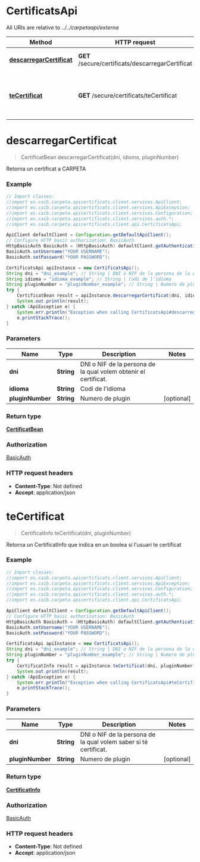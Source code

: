 # CertificatsApi

All URIs are relative to *../../carpetaapi/externa*

Method | HTTP request | Description
------------- | ------------- | -------------
[**descarregarCertificat**](CertificatsApi.md#descarregarCertificat) | **GET** /secure/certificats/descarregarCertificat | Retorna un certificat a CARPETA
[**teCertificat**](CertificatsApi.md#teCertificat) | **GET** /secure/certificats/teCertificat | Retorna un CertificatInfo que indica en un boolea si l&#x27;usuari te certificat 

<a name="descarregarCertificat"></a>
# **descarregarCertificat**
> CertificatBean descarregarCertificat(dni, idioma, pluginNumber)

Retorna un certificat a CARPETA

### Example
```java
// Import classes:
//import es.caib.carpeta.apicertificats.client.services.ApiClient;
//import es.caib.carpeta.apicertificats.client.services.ApiException;
//import es.caib.carpeta.apicertificats.client.services.Configuration;
//import es.caib.carpeta.apicertificats.client.services.auth.*;
//import es.caib.carpeta.apicertificats.client.api.CertificatsApi;

ApiClient defaultClient = Configuration.getDefaultApiClient();
// Configure HTTP basic authorization: BasicAuth
HttpBasicAuth BasicAuth = (HttpBasicAuth) defaultClient.getAuthentication("BasicAuth");
BasicAuth.setUsername("YOUR USERNAME");
BasicAuth.setPassword("YOUR PASSWORD");

CertificatsApi apiInstance = new CertificatsApi();
String dni = "dni_example"; // String | DNI o NIF de la persona de la qual volem obtenir el certificat.
String idioma = "idioma_example"; // String | Codi de l'idioma
String pluginNumber = "pluginNumber_example"; // String | Numero de plugin
try {
    CertificatBean result = apiInstance.descarregarCertificat(dni, idioma, pluginNumber);
    System.out.println(result);
} catch (ApiException e) {
    System.err.println("Exception when calling CertificatsApi#descarregarCertificat");
    e.printStackTrace();
}
```

### Parameters

Name | Type | Description  | Notes
------------- | ------------- | ------------- | -------------
 **dni** | **String**| DNI o NIF de la persona de la qual volem obtenir el certificat. |
 **idioma** | **String**| Codi de l&#x27;idioma |
 **pluginNumber** | **String**| Numero de plugin | [optional]

### Return type

[**CertificatBean**](CertificatBean.md)

### Authorization

[BasicAuth](../README.md#BasicAuth)

### HTTP request headers

 - **Content-Type**: Not defined
 - **Accept**: application/json

<a name="teCertificat"></a>
# **teCertificat**
> CertificatInfo teCertificat(dni, pluginNumber)

Retorna un CertificatInfo que indica en un boolea si l&#x27;usuari te certificat 

### Example
```java
// Import classes:
//import es.caib.carpeta.apicertificats.client.services.ApiClient;
//import es.caib.carpeta.apicertificats.client.services.ApiException;
//import es.caib.carpeta.apicertificats.client.services.Configuration;
//import es.caib.carpeta.apicertificats.client.services.auth.*;
//import es.caib.carpeta.apicertificats.client.api.CertificatsApi;

ApiClient defaultClient = Configuration.getDefaultApiClient();
// Configure HTTP basic authorization: BasicAuth
HttpBasicAuth BasicAuth = (HttpBasicAuth) defaultClient.getAuthentication("BasicAuth");
BasicAuth.setUsername("YOUR USERNAME");
BasicAuth.setPassword("YOUR PASSWORD");

CertificatsApi apiInstance = new CertificatsApi();
String dni = "dni_example"; // String | DNI o NIF de la persona de la qual volem saber si té certificat.
String pluginNumber = "pluginNumber_example"; // String | Numero de plugin
try {
    CertificatInfo result = apiInstance.teCertificat(dni, pluginNumber);
    System.out.println(result);
} catch (ApiException e) {
    System.err.println("Exception when calling CertificatsApi#teCertificat");
    e.printStackTrace();
}
```

### Parameters

Name | Type | Description  | Notes
------------- | ------------- | ------------- | -------------
 **dni** | **String**| DNI o NIF de la persona de la qual volem saber si té certificat. |
 **pluginNumber** | **String**| Numero de plugin | [optional]

### Return type

[**CertificatInfo**](CertificatInfo.md)

### Authorization

[BasicAuth](../README.md#BasicAuth)

### HTTP request headers

 - **Content-Type**: Not defined
 - **Accept**: application/json

